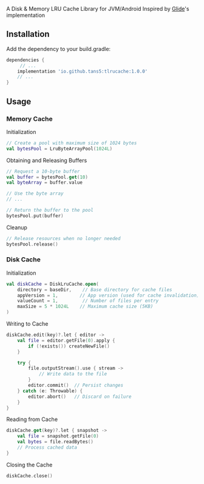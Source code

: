 
A Disk & Memory LRU Cache Library for JVM/Android
Inspired by [Glide](https://github.com/bumptech/glide)'s implementation

## Installation

Add the dependency to your build.gradle:
```Groovy
dependencies {
	 // ...
    implementation 'io.github.tans5:tlrucache:1.0.0'
    // ...
}
```

## Usage

### Memory Cache

Initialization
```Kotlin
// Create a pool with maximum size of 1024 bytes
val bytesPool = LruByteArrayPool(1024L)
```

Obtaining and Releasing Buffers

```Kotlin
// Request a 10-byte buffer
val buffer = bytesPool.get(10)
val byteArray = buffer.value

// Use the byte array
// ...

// Return the buffer to the pool
bytesPool.put(buffer)
```

Cleanup

```Kotlin
// Release resources when no longer needed
bytesPool.release()
```

### Disk Cache

Initialization

```Kotlin
val diskCache = DiskLruCache.open(
    directory = baseDir,    // Base directory for cache files
    appVersion = 1,        // App version (used for cache invalidation)
    valueCount = 1,         // Number of files per entry
    maxSize = 5 * 1024L    // Maximum cache size (5KB)
)
```

Writing to Cache

```Kotlin
diskCache.edit(key)?.let { editor ->
    val file = editor.getFile(0).apply {
        if (!exists()) createNewFile()
    }

    try {
        file.outputStream().use { stream ->
            // Write data to the file
        }
        editor.commit()  // Persist changes
    } catch (e: Throwable) {
        editor.abort()   // Discard on failure
    }
}
```

Reading from Cache

```Kotlin
diskCache.get(key)?.let { snapshot ->
    val file = snapshot.getFile(0)
    val bytes = file.readBytes()
    // Process cached data
}
```
Closing the Cache

```Kotlin
diskCache.close()
```



